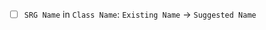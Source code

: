 <!-- 
Please consult our conventions (https://github.com/ModCoderPack/MCPBot-Issues/blob/master/CONVENTIONS.md)
before suggesting names.

If you are suggesting changes to existing mappings (fields, methods, or parameters) please
include the class name, SRG name, existing MCP name, and desired MCP name for each
desired change. You are not required to use the suggested format below, but it is
encouraged.

Example:
- [ ] `field_72450_a` in `net.minecraft.util.math.Vec3d`: `xCoord` -> `x`
- [ ] `field_72448_b` in `net.minecraft.util.math.Vec3d`: `yCoord` -> `y`
- [ ] `field_72449_c` in `net.minecraft.util.math.Vec3d`: `zCoord` -> `z`
-->

- [ ] `SRG Name` in `Class Name`: `Existing Name` -> `Suggested Name`
